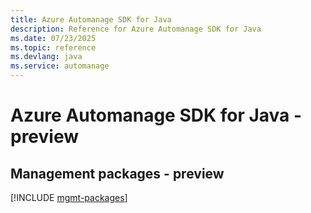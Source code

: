 ```yaml
---
title: Azure Automanage SDK for Java
description: Reference for Azure Automanage SDK for Java
ms.date: 07/23/2025
ms.topic: reference
ms.devlang: java
ms.service: automanage
---
```

# Azure Automanage SDK for Java - preview

## Management packages - preview
[!INCLUDE [mgmt-packages](automanage-mgmt-index.md)]